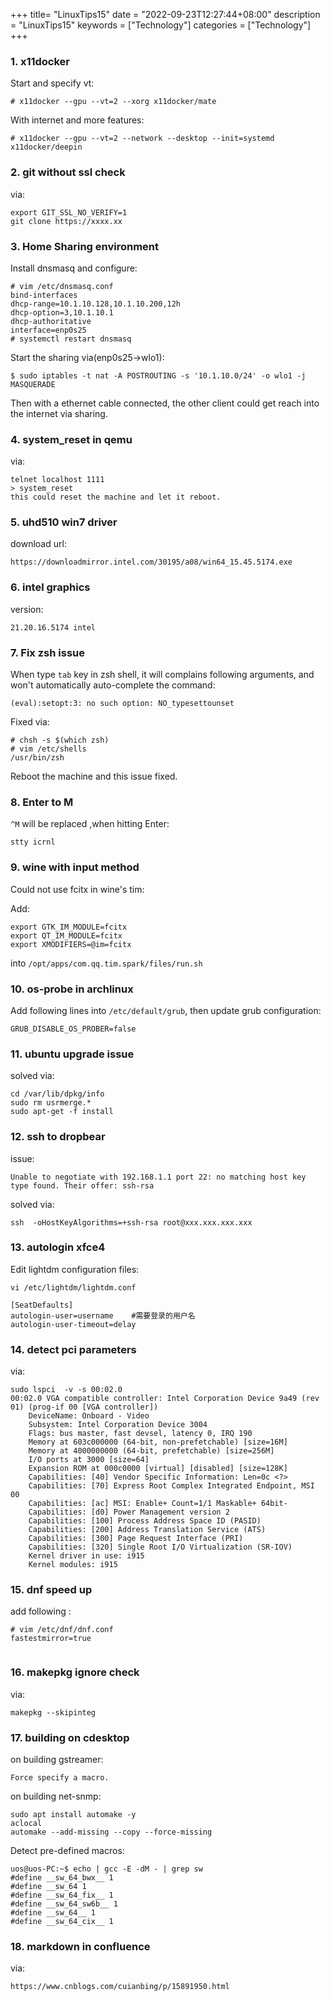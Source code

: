 +++
title= "LinuxTips15"
date = "2022-09-23T12:27:44+08:00"
description = "LinuxTips15"
keywords = ["Technology"]
categories = ["Technology"]
+++
### 1. x11docker
Start and specify vt:    

```
# x11docker --gpu --vt=2 --xorg x11docker/mate
```
With internet and more features:    

```
# x11docker --gpu --vt=2 --network --desktop --init=systemd x11docker/deepin
```

### 2. git without ssl check
via:    

```
export GIT_SSL_NO_VERIFY=1
git clone https://xxxx.xx
```

### 3. Home Sharing environment
Install dnsmasq and configure:    

```
# vim /etc/dnsmasq.conf
bind-interfaces
dhcp-range=10.1.10.128,10.1.10.200,12h
dhcp-option=3,10.1.10.1
dhcp-authoritative
interface=enp0s25
# systemctl restart dnsmasq
```
Start the sharing via(enp0s25->wlo1):    

```
$ sudo iptables -t nat -A POSTROUTING -s '10.1.10.0/24' -o wlo1 -j MASQUERADE
```
Then with a ethernet cable connected, the other client could get reach into
the internet via sharing.   

### 4. system_reset in qemu
via:    

```
telnet localhost 1111
> system_reset
this could reset the machine and let it reboot.
```

### 5. uhd510 win7 driver
download url:   

`https://downloadmirror.intel.com/30195/a08/win64_15.45.5174.exe`

### 6. intel graphics
version:   

```
21.20.16.5174 intel
```

### 7. Fix zsh issue
When type `tab` key in zsh shell, it will complains following arguments, and
won't automatically auto-complete the command:    

```
(eval):setopt:3: no such option: NO_typesettounset
```
Fixed via:    

```
# chsh -s $(which zsh)
# vim /etc/shells
/usr/bin/zsh
```
Reboot the machine and this issue fixed.    

### 8. Enter to M
`^M` will be replaced ,when hitting Enter:    

```
stty icrnl
```
### 9. wine with input method
Could not use fcitx in wine's tim:    

Add:   

```
export GTK_IM_MODULE=fcitx
export QT_IM_MODULE=fcitx
export XMODIFIERS=@im=fcitx
```
into `/opt/apps/com.qq.tim.spark/files/run.sh`
### 10. os-probe in archlinux
Add following lines into `/etc/default/grub`, then update grub configuration:      

```
GRUB_DISABLE_OS_PROBER=false
```

### 11. ubuntu upgrade issue
solved via:  

```
cd /var/lib/dpkg/info
sudo rm usrmerge.*
sudo apt-get -f install
```

### 12. ssh to dropbear
issue:    

```
Unable to negotiate with 192.168.1.1 port 22: no matching host key type found. Their offer: ssh-rsa
```
solved via:    

```
ssh  -oHostKeyAlgorithms=+ssh-rsa root@xxx.xxx.xxx.xxx
```

### 13. autologin xfce4
Edit lightdm configuration files:     

```
vi /etc/lightdm/lightdm.conf

[SeatDefaults]
autologin-user=username    #需要登录的用户名
autologin-user-timeout=delay

```

### 14. detect pci parameters
via:     

```
sudo lspci  -v -s 00:02.0
00:02.0 VGA compatible controller: Intel Corporation Device 9a49 (rev 01) (prog-if 00 [VGA controller])
	DeviceName: Onboard - Video
	Subsystem: Intel Corporation Device 3004
	Flags: bus master, fast devsel, latency 0, IRQ 190
	Memory at 603c000000 (64-bit, non-prefetchable) [size=16M]
	Memory at 4000000000 (64-bit, prefetchable) [size=256M]
	I/O ports at 3000 [size=64]
	Expansion ROM at 000c0000 [virtual] [disabled] [size=128K]
	Capabilities: [40] Vendor Specific Information: Len=0c <?>
	Capabilities: [70] Express Root Complex Integrated Endpoint, MSI 00
	Capabilities: [ac] MSI: Enable+ Count=1/1 Maskable+ 64bit-
	Capabilities: [d0] Power Management version 2
	Capabilities: [100] Process Address Space ID (PASID)
	Capabilities: [200] Address Translation Service (ATS)
	Capabilities: [300] Page Request Interface (PRI)
	Capabilities: [320] Single Root I/O Virtualization (SR-IOV)
	Kernel driver in use: i915
	Kernel modules: i915
```

### 15. dnf speed up
add following :    

```
# vim /etc/dnf/dnf.conf
fastestmirror=true


```

### 16. makepkg ignore check
via:    

```
makepkg --skipinteg
```

### 17. building on cdesktop
on building gstreamer:   

```
Force specify a macro. 
```

on building net-snmp:    

```
sudo apt install automake -y
aclocal
automake --add-missing --copy --force-missing
```

Detect pre-defined macros:    

```
uos@uos-PC:~$ echo | gcc -E -dM - | grep sw
#define __sw_64_bwx__ 1
#define __sw_64 1
#define __sw_64_fix__ 1
#define __sw_64_sw6b__ 1
#define __sw_64__ 1
#define __sw_64_cix__ 1

```

### 18. markdown in confluence
via:   

`https://www.cnblogs.com/cuianbing/p/15891950.html`
